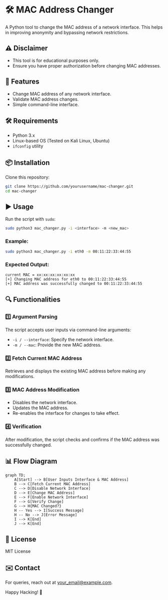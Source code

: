 # 🛠 MAC Address Changer

A Python tool to change the MAC address of a network interface. This helps in improving anonymity and bypassing network restrictions.

## ⚠️ Disclaimer
- This tool is for educational purposes only.
- Ensure you have proper authorization before changing MAC addresses.

## 🚀 Features
- Change MAC address of any network interface.
- Validate MAC address changes.
- Simple command-line interface.

## 🛠 Requirements
- Python 3.x
- Linux-based OS (Tested on Kali Linux, Ubuntu)
- `ifconfig` utility

## 📦 Installation
Clone this repository:
```bash
git clone https://github.com/yourusername/mac-changer.git
cd mac-changer
```

## ▶️ Usage
Run the script with `sudo`:
```bash
sudo python3 mac_changer.py -i <interface> -m <new_mac>
```

### Example:
```bash
sudo python3 mac_changer.py -i eth0 -m 00:11:22:33:44:55
```

### Expected Output:
```
current MAC = xx:xx:xx:xx:xx:xx
[+] Changing MAC address for eth0 to 00:11:22:33:44:55
[+] MAC address was successfully changed to 00:11:22:33:44:55
```

## 🔍 Functionalities

### 1️⃣ Argument Parsing
The script accepts user inputs via command-line arguments:
- `-i / --interface`: Specify the network interface.
- `-m / --mac`: Provide the new MAC address.

### 2️⃣ Fetch Current MAC Address
Retrieves and displays the existing MAC address before making any modifications.

### 3️⃣ MAC Address Modification
- Disables the network interface.
- Updates the MAC address.
- Re-enables the interface for changes to take effect.

### 4️⃣ Verification
After modification, the script checks and confirms if the MAC address was successfully changed.

## 📊 Flow Diagram
```mermaid
graph TD;
    A[Start] --> B[User Inputs Interface & MAC Address]
    B --> C[Fetch Current MAC Address]
    C --> D[Disable Network Interface]
    D --> E[Change MAC Address]
    E --> F[Enable Network Interface]
    F --> G[Verify Change]
    G --> H{MAC Changed?}
    H -- Yes --> I[Success Message]
    H -- No --> J[Error Message]
    I --> K[End]
    J --> K[End]
```


## 📜 License
MIT License

## ✉️ Contact
For queries, reach out at [your_email@example.com](mailto:your_email@example.com).

Happy Hacking! 🚀
